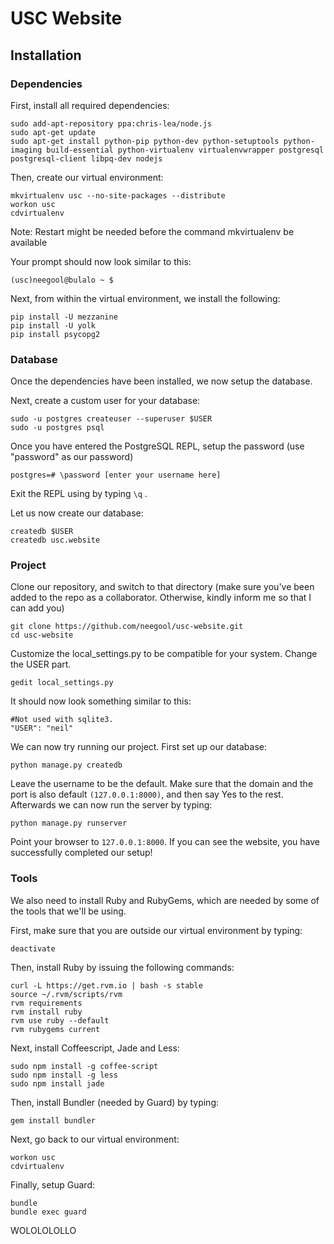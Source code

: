 # USC Website

## Installation

### Dependencies

First, install all required dependencies:
```
sudo add-apt-repository ppa:chris-lea/node.js
sudo apt-get update
sudo apt-get install python-pip python-dev python-setuptools python-imaging build-essential python-virtualenv virtualenvwrapper postgresql postgresql-client libpq-dev nodejs 
```

Then, create our virtual environment:
```
mkvirtualenv usc --no-site-packages --distribute
workon usc
cdvirtualenv
```
Note: Restart might be needed before the command mkvirtualenv be available

Your prompt should now look similar to this:
```
(usc)neegool@bulalo ~ $
```

Next, from within the virtual environment, we install the following:
```
pip install -U mezzanine
pip install -U yolk
pip install psycopg2
```

### Database

Once the dependencies have been installed, we now setup the database.

Next, create a custom user for your database:
```
sudo -u postgres createuser --superuser $USER
sudo -u postgres psql
```

Once you have entered the PostgreSQL REPL, setup the password (use "password" as our password)
```
postgres=# \password [enter your username here]
```

Exit the REPL using by typing ```\q``` .

Let us now create our database:
```
createdb $USER
createdb usc.website
```

### Project

Clone our repository, and switch to that directory (make sure you've been added to the repo as a collaborator. Otherwise, kindly inform me so that I can add you)
```
git clone https://github.com/neegool/usc-website.git
cd usc-website
```

Customize the local_settings.py to be compatible for your system. Change the USER part.
```
gedit local_settings.py
```

It should now look something similar to this:
```
#Not used with sqlite3.
"USER": "neil"
```
We can now try running our project. First set up our database:
```
python manage.py createdb
```

Leave the username to be the default. Make sure that the domain and the port is also default ```(127.0.0.1:8000)```, and then say Yes to the rest. Afterwards we can now run the server by typing:
```
python manage.py runserver
```

Point your browser to ```127.0.0.1:8000```. If you can see the website, you have successfully completed our setup!

### Tools

We also need to install Ruby and RubyGems, which are needed by some of the tools that we'll be using. 

First, make sure that you are outside our virtual environment by typing:
```
deactivate
```

Then, install Ruby by issuing the following commands:

```
curl -L https://get.rvm.io | bash -s stable
source ~/.rvm/scripts/rvm
rvm requirements
rvm install ruby
rvm use ruby --default
rvm rubygems current
```

Next, install Coffeescript, Jade and Less:
```
sudo npm install -g coffee-script
sudo npm install -g less
sudo npm install jade
```

Then, install Bundler (needed by Guard) by typing:
```
gem install bundler
```

Next, go back to our virtual environment:
```
workon usc
cdvirtualenv
```

Finally, setup Guard:
```
bundle
bundle exec guard
```

WOLOLOLOLLO